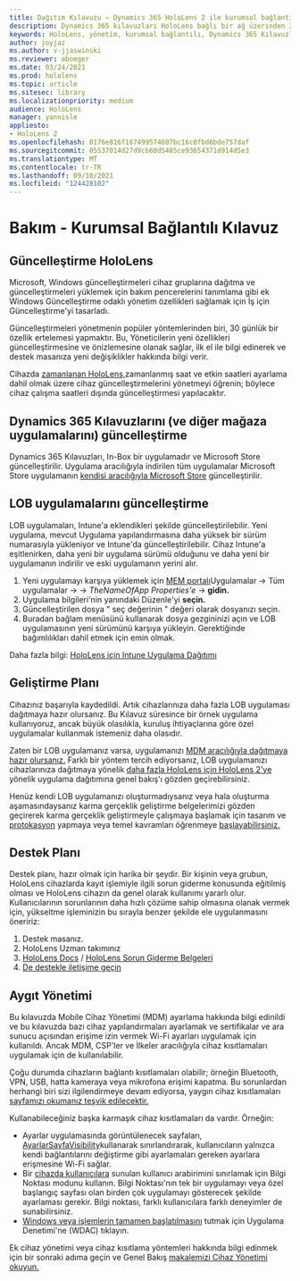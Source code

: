 ```yaml
---
title: Dağıtım Kılavuzu – Dynamics 365 HoloLens 2 ile kurumsal bağlantılı bağlantı - Bakım
description: Dynamics 365 kılavuzları HoloLens bağlı bir ağ üzerinden 2 cihazı nasıl koruyabilirsiniz?
keywords: HoloLens, yönetim, kurumsal bağlantılı, Dynamics 365 Kılavuzları, AAD, Azure AD, MDM, Mobil Cihaz Yönetimi
author: joyjaz
ms.author: v-jjaswinski
ms.reviewer: aboeger
ms.date: 03/24/2021
ms.prod: hololens
ms.topic: article
ms.sitesec: library
ms.localizationpriority: medium
audience: HoloLens
manager: yannisle
appliesto:
- HoloLens 2
ms.openlocfilehash: 0176e816f167499574607bc16c8fbd6bde757daf
ms.sourcegitcommit: 05537014d27d9cb60d5485ce93654371d914d5e3
ms.translationtype: MT
ms.contentlocale: tr-TR
ms.lasthandoff: 09/10/2021
ms.locfileid: "124428102"
---
```

# <a name="maintain---corporate-connected-guide"></a>Bakım - Kurumsal Bağlantılı Kılavuz

## <a name="update-hololens"></a>Güncelleştirme HoloLens

Microsoft, Windows güncelleştirmeleri cihaz gruplarına dağıtma ve güncelleştirmeleri yüklemek için bakım pencerelerini tanımlama gibi ek Windows Güncelleştirme odaklı yönetim özellikleri sağlamak için İş için Güncelleştirme'yi tasarladı.

Güncelleştirmeleri yönetmenin popüler yöntemlerinden biri, 30 günlük bir özellik ertelemesi yapmaktır. Bu, Yöneticilerin yeni özellikleri güncelleştirmesine ve önizlemesine olanak sağlar, ilk el ile bilgi edinerek ve destek masanıza yeni değişiklikler hakkında bilgi verir.

Cihazda [zamanlanan HoloLens,](/hololens/hololens-updates)zamanlanmış saat ve etkin saatleri ayarlama dahil olmak üzere cihaz güncelleştirmelerini yönetmeyi öğrenin; böylece cihaz çalışma saatleri dışında güncelleştirmesi yapılacaktır.

## <a name="how-to-update-dynamics-365-guides-and-other-store-apps"></a>Dynamics 365 Kılavuzlarını (ve diğer mağaza uygulamalarını) güncelleştirme

Dynamics 365 Kılavuzları, In-Box bir uygulamadır ve Microsoft Store güncelleştirilir. Uygulama aracılığıyla indirilen tüm uygulamalar Microsoft Store uygulamanın [kendisi aracılığıyla Microsoft Store](/hololens/holographic-store-apps#update-apps) güncelleştirilir.

## <a name="how-to-update-lob-apps"></a>LOB uygulamalarını güncelleştirme

LOB uygulamaları, Intune'a eklendikleri şekilde güncelleştirilebilir. Yeni uygulama, mevcut Uygulama yapılandırmasına daha yüksek bir sürüm numarasıyla yükleniyor ve Intune'da güncelleştirilebilir. Cihaz Intune'a eşitlenirken, daha yeni bir uygulama sürümü olduğunu ve daha yeni bir uygulamanın indirilir ve eski uygulamanın yerini alır.

1. Yeni uygulamayı karşıya yüklemek için [MEM portalı](https://endpoint.microsoft.com/#home)Uygulamalar -> Tüm uygulamalar  ->     ->  *TheNameOfApp Properties'e*  ->  **gidin.**
2. Uygulama bilgileri'nin yanındaki Düzenle'yi **seçin.**
3. Güncelleştirilen dosya &quot; seç değerinin &quot; değeri olarak dosyanızı seçin.
4. Buradan bağlam menüsünü kullanarak dosya gezgininizi açın ve LOB uygulamasının yeni sürümünü karşıya yükleyin. Gerektiğinde bağımlılıkları dahil etmek için emin olmak.

Daha fazla bilgi: [HoloLens için Intune Uygulama Dağıtımı](/hololens/app-deploy-intune)

## <a name="development-plan"></a>Geliştirme Planı

Cihazınız başarıyla kaydedildi. Artık cihazlarınıza daha fazla LOB uygulaması dağıtmaya hazır olursanız. Bu Kılavuz süresince bir örnek uygulama kullanıyoruz, ancak büyük olasılıkla, kuruluş ihtiyaçlarına göre özel uygulamalar kullanmak istemeniz daha olasıdır.

Zaten bir LOB uygulamanız varsa, uygulamanızı [MDM aracılığıyla dağıtmaya hazır olursanız.](/hololens/app-deploy-intune) Farklı bir yöntem tercih ediyorsanız, LOB uygulamanızı cihazlarınıza dağıtmaya yönelik [daha fazla HoloLens için HoloLens 2'ye](/hololens/app-deploy-overview) yönelik uygulama dağıtımına genel bakış'ı gözden geçirebilirsiniz.

Henüz kendi LOB uygulamanızı oluşturmadıysanız veya hala oluşturma aşamasındaysanız karma gerçeklik geliştirme belgelerimizi gözden geçirerek karma gerçeklik geliştirmeyle çalışmaya başlamak için tasarım ve [protokasyon](/windows/mixed-reality/design/design) yapmaya veya temel kavramları öğrenmeye [başlayabilirsiniz.](/windows/mixed-reality/discover/get-started-with-mr)

## <a name="support-plan"></a>Destek Planı

Destek planı, hazır olmak için harika bir şeydir. Bir kişinin veya grubun, HoloLens cihazlarda kayıt işlemiyle ilgili sorun giderme konusunda eğitilmiş olması ve HoloLens cihazın da genel olarak kullanımı yararlı olur. Kullanıcılarının sorunlarının daha hızlı çözüme sahip olmasına olanak vermek için, yükseltme işleminizin bu sırayla benzer şekilde ele uygulanmasını öneririz:

1. Destek masanız.
2. HoloLens Uzman takımınız
3. [HoloLens Docs](/hololens/)  /  [HoloLens Sorun Giderme Belgeleri](/hololens/hololens-troubleshooting)
4. [De destekle iletişime geçin](https://support.serviceshub.microsoft.com/supportforbusiness/create?sapId=e9391227-fa6d-927b-0fff-f96288631b8f)

## <a name="device-management"></a>Aygıt Yönetimi

Bu kılavuzda Mobile Cihaz Yönetimi (MDM) ayarlama hakkında bilgi edinildi ve bu kılavuzda bazı cihaz yapılandırmaları ayarlamak ve sertifikalar ve ara sunucu açısından erişime izin vermek Wi-Fi ayarları uygulamak için kullanıldı. Ancak MDM, CSP'ler ve İlkeler aracılığıyla cihaz kısıtlamaları uygulamak için de kullanılabilir.

Çoğu durumda cihazların bağlantı kısıtlamaları olabilir; örneğin Bluetooth, VPN, USB, hatta kameraya veya mikrofona erişimi kapatma. Bu sorunlardan herhangi biri sizi ilgilendirmeye devam ediyorsa, yaygın cihaz kısıtlamaları [sayfamızı okumanız teşvik edilecektir.](/hololens/hololens-common-device-restrictions)

Kullanabileceğiniz başka karmaşık cihaz kısıtlamaları da vardır. Örneğin:

- Ayarlar uygulamasında görüntülenecek sayfaları, [AyarlarSayfaVisibility](/hololens/settings-uri-list)kullanarak sınırlandırarak, kullanıcıların yalnızca kendi bağlantılarını değiştirme gibi ayarlamaları gereken ayarlara erişmesine Wi-Fi sağlar.
- Bir [cihazda kullanıcılara](/hololens/hololens-kiosk) sunulan kullanıcı arabirimini sınırlamak için Bilgi Noktası modunu kullanın. Bilgi Noktası'nın tek bir uygulamayı veya özel başlangıç sayfası olan birden çok uygulamayı gösterecek şekilde ayarlaması gerekir. Bilgi noktası, farklı kullanıcılara farklı deneyimler de sunabilirsiniz.
- [Windows veya işlemlerin tamamen başlatılmasını](/hololens/windows-defender-application-control-wdac) tutmak için Uygulama Denetimi'ne (WDAC) tıklayın.

Ek cihaz yönetimi veya cihaz kısıtlama yöntemleri hakkında bilgi edinmek için bir sonraki adıma geçin ve Genel Bakış [makalemizi Cihaz Yönetimi okuyun.](/hololens/hololens-csp-policy-overview)






